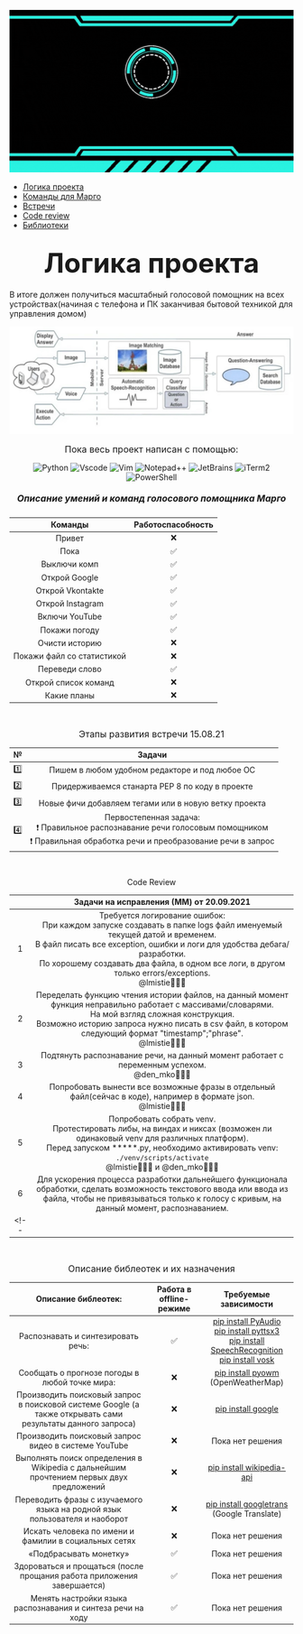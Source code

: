 <div align="center">

![Foto](https://github.com/lmistie/VoiceHelper_Margo/blob/main/src/Margo.gif)
</div>

* [Логика проекта](#Project)
* [Команды для Марго](#Commands) 
* [Встречи](#Meetings) 
* [Code review](#Code_review) 
* [Библиотеки](#Libraries)


<h2 align="center"><font size="8px">Логика проекта <a name="Project"></a></font></h2>
В итоге должен получиться масштабный голосовой помощник на всех устройствах(начиная с телефона и ПК заканчивая бытовой техникой для управления домом)

![Foto](https://github.com/lmistie/VoiceHelper_Margo/blob/main/src/scheme.jpeg)

<p align="center"><font size="3px"> Пока весь проект написан с помощью:</font></p>
<div align="center">

![Python](https://img.shields.io/badge/-Python-000000?style=flat-square&logo=python&logoWidth=20)
![Vscode](https://img.shields.io/badge/-VScode-000000?style=flat-square&logo=VisualStudioCode&logoWidth=20&logoColor=blue)
![Vim](https://img.shields.io/badge/-Vim-000000?style=flat-square&logo=vim&logoWidth=20&logoColor=green)
![Notepad++](https://img.shields.io/badge/-Notepad++-000000?style=flat-square&logo=Notepad%2b%2b&logoWidth=20&logoColor=green)
![JetBrains](https://img.shields.io/badge/-JetBrains-000000?style=flat-square&logo=JetBrains&logoWidth=20&logoColor=green)
![iTerm2](https://img.shields.io/badge/-iTerm2-000000?style=flat-square&logo=iTerm2&logoWidth=20)
![PowerShell](https://img.shields.io/badge/-PowerShell-000000?style=flat-square&logo=PowerShell&logoWidth=20)
</div>
<!--<p align="center"><font size="3px">Дальше планируется добавление других языков программирования</font></p>-->

<h5 align="center"><font size="3px">Описание умений и команд голосового помощника Марго<a name="Commands"></a></font></h5>

<div align="center">

| Команды | Работоспасобность |
|:------------:|:------------:|
| Привет | ❌ |
| Пока | ✅ |
| Выключи комп | ✅ |
| Открой Google | ✅ |
| Открой Vkontakte | ✅ |
| Открой Instagram | ✅ |
| Включи YouTube | ✅ |
| Покажи погоду | ✅ |
| Очисти историю| ❌ |
| Покажи файл со статистикой | ❌ |
| Переведи слово | ✅  |
| Открой список команд | ❌ |
| Какие планы | ❌ |
</div>
<br>
<p align="center"><font size="3px">Этапы развития встречи 15.08.21</font></p><a name="Meetings"></a>
<div align="center">

| № | Задачи |
|:---:|:------------:|
| 1️⃣ | Пишем в любом удобном редакторе и под любое ОС |
| 2️⃣ | Придерживаемся станарта PEP 8 по коду в проекте |
| 3️⃣ | Новые фичи добавляем тегами или в новую ветку проекта | 
| 4️⃣ | Первостепенная задача: <br>❗ Правильное распознавание речи голосовым помощником<br>❗ Правильная обработка речи и преобразование речи в запрос |
</div>
<br>
</font></p>

<p align="center">Code Review</p>

|  | Задачи на исправления (ММ) от 20.09.2021|
|:---:|:------------:| 
| 1 | Требуется логирование ошибок:<br> При каждом запуске создавать в папке logs файл именуемый текущей датой и временем. <br>В файл писать все exception, ошибки и логи для удобства дебага/разработки.<br>По хорошему создавать два файла, в одном все логи, в другом только errors/exceptions.<br>@lmistie🧑🏻‍💻 |
| 2 | Переделать функцию чтения истории файлов, на данный момент функция неправильно работает с массивами/словарями.<br>На мой взгляд сложная конструкция.<br>Возможно историю запроса нужно писать в csv файл, в котором следующий формат "timestamp";"phrase".<br>@lmistie🧑🏻‍💻 |
| 3 | Подтянуть распознавание речи, на данный момент работает с переменным успехом.<br>@den_mko🧑🏻‍💻 |
| 4 | Попробовать вынести все возможные фразы в отдельный файл(сейчас в коде), например в формате json.<br>@lmistie🧑🏻‍💻 |
| 5 | Попробовать собрать venv.<br>Протестировать либы, на виндах и никсах (возможен ли одинаковый venv для различных платформ).<br>Перед запуском *****.py, необходимо активировать venv: `./venv/scripts/activate`<br>@lmistie🧑🏻‍💻 и @den_mko🧑🏻‍💻 |
| 6 | Для ускорения процесса разработки дальнейшего функционала обработки, сделать возможность текстового ввода или ввода из файла, чтобы не привязываться только к голосу с кривым, на данный момент, распознаванием.|
<!--|  | Задачи на исправления (ММ) от 20.09.2021| -->
<br>

<p align="center"><font size="3px">Описание библеотек и их назначения</font></p><a name="Libraries"></a>

| Описание библеотек: | Работа в offline-режиме | Требуемые зависимости |
|:-------:|:----------------:|:---------------:|
| Распознавать и синтезировать речь: | ✅ | [pip install PyAudio](https://pypi.org/project/PyAudio/)<br>[pip install pyttsx3](https://pypi.org/project/pyttsx3/)<br>[pip install SpeechRecognition](https://pypi.org/project/SpeechRecognition/)<br>[pip install vosk](https://pypi.org/project/vosk/)|
| Сообщать о прогнозе погоды в любой точке мира: | ❌ | [pip install pyowm](https://pypi.org/project/pyowm/) (OpenWeatherMap) |
| Производить поисковый запрос в поисковой системе Google (а также открывать сами результаты данного запроса) | ❌ | [pip install google](https://pypi.org/project/google/)|
| Производить поисковый запрос видео в системе YouTube | ❌ | Пока нет решения |
| Выполнять поиск определения в Wikipedia c дальнейшим прочтением первых двух предложений | ❌ | [pip install wikipedia-api](https://pypi.org/project/Wikipedia-API/)|
| Переводить фразы с изучаемого языка на родной язык пользователя и наоборот | ❌ | [pip install googletrans](https://pypi.org/project/googletrans/)<br> (Google Translate)|
| Искать человека по имени и фамилии в социальных сетях | ❌ | Пока нет решения |
| «Подбрасывать монетку» | ✅ | Пока нет решения |
| Здороваться и прощаться (после прощания работа приложения завершается) | ✅ | Пока нет решения |
| Менять настройки языка распознавания и синтеза речи на ходу | ✅ | Пока нет решения |